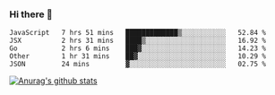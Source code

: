 ### Hi there 👋



<!--
**webB1an/webB1an** is a ✨ _special_ ✨ repository because its `README.md` (this file) appears on your GitHub profile.

Here are some ideas to get you started:

- 🔭 I’m currently working on ...
- 🌱 I’m currently learning ...
- 👯 I’m looking to collaborate on ...
- 🤔 I’m looking for help with ...
- 💬 Ask me about ...
- 📫 How to reach me: ...
- 😄 Pronouns: ...
- ⚡ Fun fact: ...
-->

<!--START_SECTION:waka-->
```text
JavaScript   7 hrs 51 mins   █████████████▒░░░░░░░░░░░   52.84 % 
JSX          2 hrs 31 mins   ████▒░░░░░░░░░░░░░░░░░░░░   16.92 % 
Go           2 hrs 6 mins    ███▓░░░░░░░░░░░░░░░░░░░░░   14.23 % 
Other        1 hr 31 mins    ██▓░░░░░░░░░░░░░░░░░░░░░░   10.29 % 
JSON         24 mins         ▓░░░░░░░░░░░░░░░░░░░░░░░░   02.75 % 
```
<!--END_SECTION:waka-->


[![Anurag's github stats](https://github-readme-stats.vercel.app/api?username=webB1an&show_icons=true&theme=radical)](https://github.com/anuraghazra/github-readme-stats)

